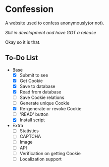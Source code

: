 # Confession

A website used to confess anonymously(or not).

*Still in development and have GOT a release*

Okay so it is that.

## To-Do List

- Base
    - [x] Submit to see
    - [x] Get Cookie
    - [x] Save to database
    - [x] Read from database
    - [ ] Save Cookie relations
    - [ ] Generate unique Cookie
    - [x] Re-generate or revoke Cookie
    - [ ] 'READ' button
    - [x] Install script
- Extra
    - [ ] Statistics
    - [ ] CAPTCHA
    - [ ] Image
    - [ ] API
    - [ ] Verification on getting Cookie
    - [ ] Localization support